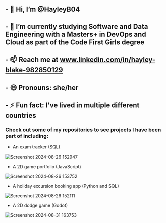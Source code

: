 ## - 👋 Hi, I’m @HayleyB04
## - 🌱 I’m currently studying Software and Data Engineering with a Masters+ in DevOps and Cloud as part of the Code First Girls degree
## - 📫 Reach me at www.linkedin.com/in/hayley-blake-982850129
## - 😄 Pronouns: she/her
## - ⚡ Fun fact: I've lived in multiple different countries

 

### Check out some of my repositories to see projects I have been part of including:

- An exam tracker (SQL)

![Screenshot 2024-08-26 152947](https://github.com/user-attachments/assets/e9e68484-cdb3-4cfd-8961-6d24c00b90c6)

- A 2D game portfolio (JavaScript)

![Screenshot 2024-08-26 153752](https://github.com/user-attachments/assets/60447538-07f4-41d5-85ab-400653eb3472)

- A holiday excursion booking app (Python and SQL)

![Screenshot 2024-08-26 152111](https://github.com/user-attachments/assets/8ede78a3-d698-4a9b-8884-dbf45d06c937)

- A 2D dodge game (Godot)

![Screenshot 2024-08-31 163753](https://github.com/user-attachments/assets/2d6c51cf-e812-451f-a50a-e1dc98b52303)


